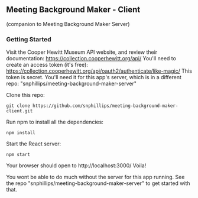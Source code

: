 ## Meeting Background Maker - Client

(companion to Meeting Background Maker Server)

### Getting Started

Visit the Cooper Hewitt Museum API website, and review their documentation: https://collection.cooperhewitt.org/api/
You'll need to create an access token (it's free): https://collection.cooperhewitt.org/api/oauth2/authenticate/like-magic/
This token is secret. You'll need it for this app's server, which is in a different repo:  "snphillips/meeting-background-maker-server"

Clone this repo:

`git clone https://github.com/snphillips/meeting-background-maker-client.git`
 
Run npm to install all the dependencies:

`npm install`

Start the React server:

`npm start`

Your browser should open to http://localhost:3000/ Voila!

You wont be able to do much without the server for this app running. See the repo "snphillips/meeting-background-maker-server" to get started with that.


